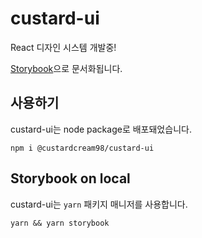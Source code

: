 # custard-ui

React 디자인 시스템 개발중!

[Storybook](https://custardcream98.github.io/custard-ui)으로 문서화됩니다.

## 사용하기

custard-ui는 node package로 배포돼었습니다.

```shell
npm i @custardcream98/custard-ui
```

## Storybook on local

custard-ui는 `yarn` 패키지 매니저를 사용합니다.

```shell
yarn && yarn storybook
```
